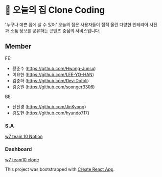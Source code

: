 # 🏡 오늘의 집 Clone Coding

'누구나 예쁜 집에 살 수 있어'
오늘의 집은 사용자들이 집적 올린 다양한 인테리어 사진과 소품 정보를 공유하는 콘텐츠 중심의 서비스입니다.

## Member

FE: <br>

- 황준수 (https://github.com/Hwang-Junsu) <br>
- 이요한 (https://github.com/LEE-YO-HAN) <br>
- 김준하 (https://github.com/Dev-Dotoli) <br>
- 김승원 (https://github.com/soonger3306) <br>

BE: <br>

- 신진경 (https://github.com/JinKyong) <br>
- 김도현 (https://github.com/hyundo717) <br>

### S.A

[w7 team 10 Notion](https://dohyun717.notion.site/10-04503391e9df438083cd60050eca0e98)

### Dashboard

[w7 team10 clone](https://docs.google.com/spreadsheets/d/1V3WIBFMfM7GOk7kSf9_lqfcCesgy868PukEX8UOxQno/edit?pli=1#gid=803891930)

This project was bootstrapped with [Create React App](https://github.com/facebook/create-react-app).
